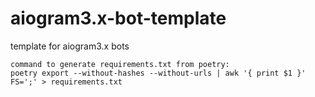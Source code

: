 # aiogram3.x-bot-template
template for aiogram3.x bots
~~~~~~~~~~~~~~~~~~~~~~~~~~~~~~~~~~~~~~~~~~~~~~~~~~
command to generate requirements.txt from poetry:
poetry export --without-hashes --without-urls | awk '{ print $1 }' FS=';' > requirements.txt
~~~~~~~~~~~~~~~~~~~~~~~~~~~~~~~~~~~~~~~~~~~~~~~~~~
